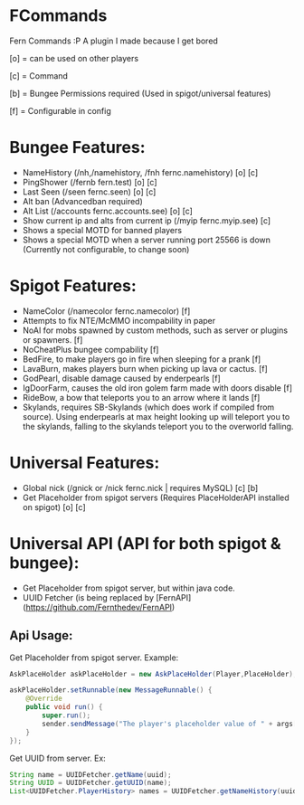 # FCommands
Fern Commands :P
A plugin I made because I get bored

[o] = can be used on other players

[c] = Command

[b] = Bungee Permissions required (Used in spigot/universal features)

[f] = Configurable in config

# Bungee Features:
- NameHistory (/nh,/namehistory, /fnh fernc.namehistory) [o] [c]
- PingShower (/fernb fern.test) [o] [c]
- Last Seen (/seen fernc.seen) [o] [c]
- Alt ban (Advancedban required)
- Alt List (/accounts fernc.accounts.see) [o] [c]
- Show current ip and alts from current ip (/myip fernc.myip.see) [c]
- Shows a special MOTD for banned players
- Shows a special MOTD when a server running port 25566 is down (Currently not configurable, to change soon)


# Spigot Features:
- NameColor (/namecolor fernc.namecolor) [f]
- Attempts to fix NTE/McMMO incompability in paper
- NoAI for mobs spawned by custom methods, such as server or plugins or spawners. [f]
- NoCheatPlus bungee compability [f]
- BedFire, to make players go in fire when sleeping for a prank [f]
- LavaBurn, makes players burn when picking up lava or cactus. [f]
- GodPearl, disable damage caused by enderpearls [f]
- IgDoorFarm, causes the old iron golem farm made with doors disable [f]
- RideBow, a bow that teleports you to an arrow where it lands [f]
- Skylands, requires SB-Skylands (which does work if compiled from source). Using enderpearls at max height looking up will teleport you to the skylands, falling to the skylands teleport you to the overworld falling.

# Universal Features:
- Global nick (/gnick or /nick fernc.nick | requires MySQL) [c] [b]
- Get Placeholder from spigot servers (Requires PlaceHolderAPI installed on spigot) [o] [c]

# Universal API (API for both spigot & bungee):
- Get Placeholder from spigot server, but within java code. 
- UUID Fetcher (is being replaced by [FernAPI] (https://github.com/Fernthedev/FernAPI)



## Api Usage:
Get Placeholder from spigot server. Example:
```java
AskPlaceHolder askPlaceHolder = new AskPlaceHolder(Player,PlaceHolder);

askPlaceHolder.setRunnable(new MessageRunnable() {
    @Override
    public void run() {
        super.run();
        sender.sendMessage("The player's placeholder value of " + args[1] + " is " + askPlaceHolder.getPlaceHolderResult());
    }
});
```

Get UUID from server. Ex:
```java
String name = UUIDFetcher.getName(uuid);
String UUID = UUIDFetcher.getUUID(name);
List<UUIDFetcher.PlayerHistory> names = UUIDFetcher.getNameHistory(uuidPlayer);
```
